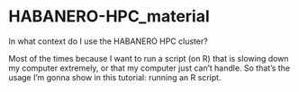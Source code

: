 # HABANERO-HPC_material

In what context do I use the HABANERO HPC cluster?

Most of the times because I want to run a script (on R) that is slowing down my computer extremely, or that my computer just can’t handle.
So that’s the usage I’m gonna show in this tutorial: running an R script.